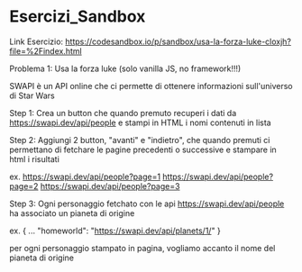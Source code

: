 # Esercizi_Sandbox


Link Esercizio:
https://codesandbox.io/p/sandbox/usa-la-forza-luke-cloxjh?file=%2Findex.html


Problema 1: Usa la forza luke (solo vanilla JS, no framework!!!)

SWAPI è un API online che ci permette di ottenere informazioni 
sull'universo di Star Wars

Step 1:
Crea un button che quando premuto recuperi i dati da https://swapi.dev/api/people 
e stampi in HTML i nomi contenuti in lista

Step 2:
Aggiungi 2 button, "avanti" e "indietro", che quando premuti ci permettano di 
fetchare le pagine precedenti o successive e stampare in html i risultati

ex. 
https://swapi.dev/api/people?page=1
https://swapi.dev/api/people?page=2
https://swapi.dev/api/people?page=3

Step 3:
Ogni personaggio fetchato con le api https://swapi.dev/api/people 
ha associato un pianeta di origine

ex.
{
  ...
  "homeworld": "https://swapi.dev/api/planets/1/"
}


per ogni personaggio stampato in pagina, vogliamo accanto 
il nome del pianeta di origine 
